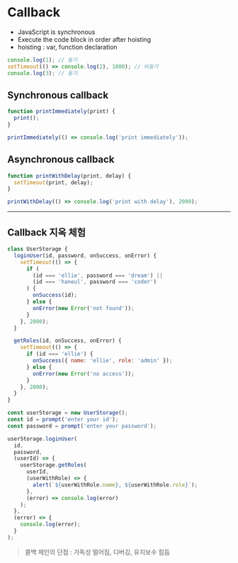 # Callback

- JavaScript is synchronous
- Execute the code block in order after hoisting
- hoisting : var, function declaration

```js
console.log(1); // 동기
setTimeout(() => console.log(2), 1000); // 비동기
console.log(3); // 동기
```

## Synchronous callback

```js
function printImmediately(print) {
  print();
}

printImmediately(() => console.log('print immediately'));
```

## Asynchronous callback

```js
function printWithDelay(print, delay) {
  setTimeout(print, delay);
}

printWithDelay(() => console.log('print with delay'), 2000);
```

---

## Callback 지옥 체험

```js
class UserStorage {
  loginUser(id, password, onSuccess, onError) {
    setTimeout(() => {
      if (
        (id === 'ellie', password === 'dream') ||
        (id === 'haneul', password === 'coder')
      ) {
        onSuccess(id);
      } else {
        onError(new Error('not found'));
      }
    }, 2000);
  }

  getRoles(id, onSuccess, onError) {
    setTimeout(() => {
      if (id === 'ellie') {
        onSuccess({ name: 'ellie', role: 'admin' });
      } else {
        onError(new Error('no access'));
      }
    }, 2000);
  }
}

const userStorage = new UserStorage();
const id = prompt('enter your id');
const password = prompt('enter your password');

userStorage.loginUser(
  id,
  password,
  (userId) => {
    userStorage.getRoles(
      userId,
      (userWithRole) => {
        alert(`${userWithRole.name}, ${userWithRole.role}`);
      },
      (error) => console.log(error)
    );
  },
  (error) => {
    console.log(error);
  }
);
```

> 콜백 체인의 단점 : 가독성 떨어짐, 디버깅, 유지보수 힘듬
